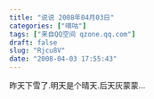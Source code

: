 ```yaml
---
title: "说说 2008年04月03日"
categories: ["嘀咕"]
tags: ["来自QQ空间 qzone.qq.com"]
draft: false
slug: "Rjcu8V"
date: "2008-04-03 17:55:43"
---
```


昨天下雪了.明天是个晴天.后天灰蒙蒙...
